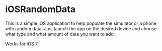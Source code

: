 iOSRandomData
=============
This is a simple iOS application to help populate the simulator or a phone with random data.
Just launch the app on the desired device and choose what type and what amount of data you want to add.

Works for iOS 7.